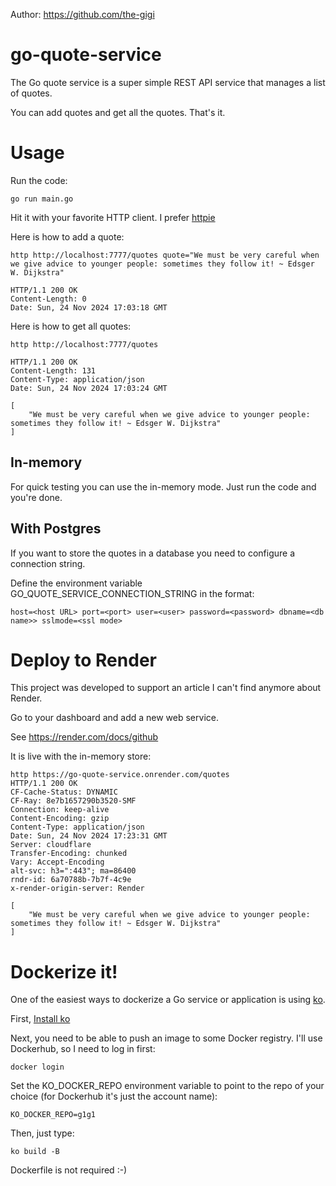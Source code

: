 Author: https://github.com/the-gigi

# go-quote-service

The Go quote service is a super simple REST API service that manages a list of quotes.

You can add quotes and get all the quotes. That's it.

# Usage

Run the code:

```
go run main.go
```

Hit it with your favorite HTTP client. I prefer [httpie]()

Here is how to add a quote:

```
http http://localhost:7777/quotes quote="We must be very careful when we give advice to younger people: sometimes they follow it! ~ Edsger W. Dijkstra" 

HTTP/1.1 200 OK
Content-Length: 0
Date: Sun, 24 Nov 2024 17:03:18 GMT
```

Here is how to get all quotes:

```
http http://localhost:7777/quotes                                                                                                                      

HTTP/1.1 200 OK
Content-Length: 131
Content-Type: application/json
Date: Sun, 24 Nov 2024 17:03:24 GMT

[
    "We must be very careful when we give advice to younger people: sometimes they follow it! ~ Edsger W. Dijkstra"
]
```

## In-memory

For quick testing you can use the in-memory mode. Just run the code and you're done.

## With Postgres

If you want to store the quotes in a database you need to configure a connection string.

Define the environment variable GO_QUOTE_SERVICE_CONNECTION_STRING in the format:

```
host=<host URL> port=<port> user=<user> password=<password> dbname=<db name>> sslmode=<ssl mode>
```

# Deploy to Render

This project was developed to support an article I can't find anymore about Render.

Go to your dashboard and add a new web service.

See https://render.com/docs/github

It is live with the in-memory store:

```
http https://go-quote-service.onrender.com/quotes
HTTP/1.1 200 OK
CF-Cache-Status: DYNAMIC
CF-Ray: 8e7b1657290b3520-SMF
Connection: keep-alive
Content-Encoding: gzip
Content-Type: application/json
Date: Sun, 24 Nov 2024 17:23:31 GMT
Server: cloudflare
Transfer-Encoding: chunked
Vary: Accept-Encoding
alt-svc: h3=":443"; ma=86400
rndr-id: 6a70788b-7b7f-4c9e
x-render-origin-server: Render

[
    "We must be very careful when we give advice to younger people: sometimes they follow it! ~ Edsger W. Dijkstra"
]
```

# Dockerize it!

One of the easiest ways to dockerize a Go service or application is using [ko](https://github.com/ko-build/ko).

First, [Install ko](https://ko.build/install/)

Next, you need to be able to push an image to some Docker registry. I'll use Dockerhub, so I need to log in first:

```
docker login
```

Set the KO_DOCKER_REPO environment variable to point to the repo of your choice (for Dockerhub it's just the account
name):

```
KO_DOCKER_REPO=g1g1
```

Then, just type:

```
ko build -B
```

Dockerfile is not required :-)

